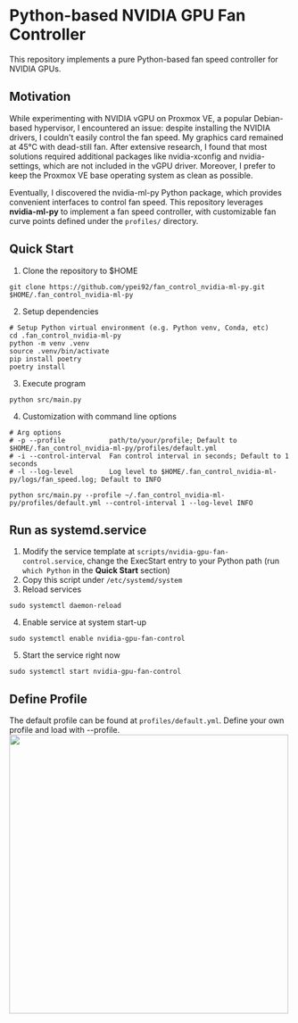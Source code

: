 # Python-based NVIDIA GPU Fan Controller
This repository implements a pure Python-based fan speed controller for NVIDIA GPUs.

## Motivation
While experimenting with NVIDIA vGPU on Proxmox VE, a popular Debian-based hypervisor,
I encountered an issue: despite installing the NVIDIA drivers,
I couldn't easily control the fan speed.
My graphics card remained at 45°C with dead-still fan.
After extensive research, I found that most solutions required additional packages
like nvidia-xconfig and nvidia-settings, which are not included in the vGPU driver.
Moreover, I prefer to keep the Proxmox VE base operating system as clean as possible.

Eventually, I discovered the nvidia-ml-py Python package,
which provides convenient interfaces to control fan speed.
This repository leverages **nvidia-ml-py** to implement a fan speed controller,
with customizable fan curve points defined under the `profiles/` directory.

## Quick Start
1. Clone the repository to $HOME
```
git clone https://github.com/ypei92/fan_control_nvidia-ml-py.git $HOME/.fan_control_nvidia-ml-py
```
2. Setup dependencies
```
# Setup Python virtual environment (e.g. Python venv, Conda, etc)
cd .fan_control_nvidia-ml-py
python -m venv .venv
source .venv/bin/activate
pip install poetry
poetry install
```

3. Execute program
```
python src/main.py
```
4. Customization with command line options
```
# Arg options
# -p --profile           path/to/your/profile; Default to $HOME/.fan_control_nvidia-ml-py/profiles/default.yml
# -i --control-interval  Fan control interval in seconds; Default to 1 seconds
# -l --log-level         Log level to $HOME/.fan_control_nvidia-ml-py/logs/fan_speed.log; Default to INFO

python src/main.py --profile ~/.fan_control_nvidia-ml-py/profiles/default.yml --control-interval 1 --log-level INFO
```

## Run as systemd.service
1. Modify the service template at `scripts/nvidia-gpu-fan-control.service`,
change the ExecStart entry to your Python path
(run `which Python` in the **Quick Start** section)
2. Copy this script under `/etc/systemd/system`
3. Reload services
```
sudo systemctl daemon-reload
```
4. Enable service at system start-up
```
sudo systemctl enable nvidia-gpu-fan-control
```
5. Start the service right now
```
sudo systemctl start nvidia-gpu-fan-control
```

## Define Profile
The default profile can be found at `profiles/default.yml`. Define your own profile and load with --profile.
<img src="https://github.com/ypei92/fan_control_nvidia-ml-py/assets/16912644/8907d5c3-9b1c-44d7-9df4-58c421e85e47" width="500">
